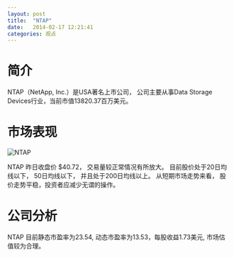 ```yaml
---
layout: post
title:  "NTAP"
date:   2014-02-17 12:21:41
categories: 观点
---
```


# 简介
NTAP（NetApp, Inc.）是USA著名上市公司，
公司主要从事Data Storage Devices行业，当前市值13820.37百万美元。

# 市场表现

![NTAP](http://finviz.com/chart.ashx?t=NTAP&ty=c&ta=1&p=d&s=l)

NTAP 昨日收盘价 $40.72，
交易量较正常情况有所放大。
目前股价处于20日均线以下，
50日均线以下，
并且处于200日均线以上。
从短期市场走势来看，
股价走势平稳，投资者应减少无谓的操作。

# 公司分析
NTAP 目前静态市盈率为23.54, 动态市盈率为13.53，每股收益1.73美元,
市场估值较为合理。
